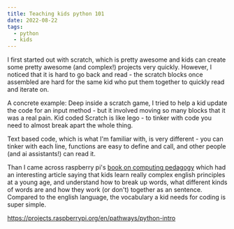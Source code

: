 ```yaml
---
title: Teaching kids python 101
date: 2022-08-22
tags:
  - python
  - kids
---
```


I first started out with scratch, which is pretty awesome and kids can create some pretty awesome (and complex!) projects very quickly. However, I noticed that it is hard to go back and read - the scratch blocks once assembled are hard for the same kid who put them together to quickly read and iterate on.

A concrete example: Deep inside a scratch game, I tried to help a kid update the code for an input method - but it involved moving so many blocks that it was a real pain. Kid coded Scratch is like lego - to tinker with code you need to almost break apart the whole thing.

Text based code, which is what I'm familiar with, is very different - you can tinker with each line, functions are easy to define and call, and other people (and ai assistants!) can read it.

Than I came across raspberry pi's [book on computing pedagogy](https://helloworld.raspberrypi.org/books/big_book_of_pedagogy) which had an interesting article saying that kids learn really complex english principles at a young age, and understand how to break up words, what different kinds of words are and how they work (or don't) together as an sentence. Compared to the english language, the vocabulary a kid needs for coding is super simple.

https://projects.raspberrypi.org/en/pathways/python-intro
